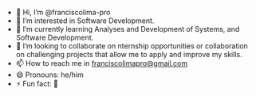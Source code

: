 - 👋 Hi, I’m @franciscolima-pro
- 👀 I’m interested in Software Development.
- 🌱 I’m currently learning Analyses and Development of Systems, and Software Development.
- 💞️ I’m looking to collaborate on nternship opportunities or collaboration on challenging projects that allow me to apply and improve my skills.
- 📫 How to reach me in franciscolimapro@gmail.com
- 😄 Pronouns: he/him
- ⚡ Fun fact: 🤔
